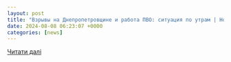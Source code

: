 ```yaml
---
layout: post
title: "Взрывы на Днепропетровщине и работа ПВО: ситуация по утрам | Новости"
date: 2024-08-08 06:23:07 +0000
categories: [news]
---
```


[Читати далі](https://www.056.ua/ru/news/3815023/vzryvy-na-dnepropetrovsine-i-rabota-pvo-situacia-po-utram)
